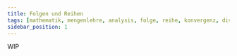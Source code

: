 ```yaml
---
title: Folgen und Reihen
tags: [mathematik, mengenlehre, analysis, folge, reihe, konvergenz, divergenz]
sidebar_position: 1
---
```


WIP